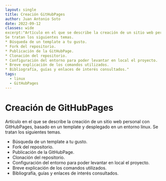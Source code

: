 ```yaml
---
layout: single
title: Creación GitHubPages
author: Juan Antonio Soto
date: 2022-09-12
classes: wide
excerpt:"Artículo en el que se describe la creación de un sitio web personal con GitHubPages, basado en un template y desplegado en un entorno linux.
Se tratan los siguientes temas.
* Búsqueda de un template a tu gusto.
* Fork del repositorio.
* Publicación de la GitHubPage.
* Clonación del repositorio.
* Configuración del entorno para poder levantar en local el proyecto.
* Breve explicación de los comandos utilizados.
* Bibliografía, guías y enlaces de interés consultados."
tags:
  - linux
  - GitHubPages
---
```

# Creación de GitHubPages
Artículo en el que se describe la creación de un sitio web personal con GitHubPages, basado en un template y desplegado en un entorno linux.
Se tratan los siguientes temas.
* Búsqueda de un template a tu gusto.
* Fork del repositorio.
* Publicación de la GitHubPage.
* Clonación del repositorio.
* Configuración del entorno para poder levantar en local el proyecto.
* Breve explicación de los comandos utilizados.
* Bibliografía, guías y enlaces de interés consultados.
